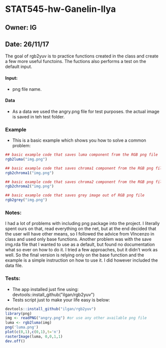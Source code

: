 STAT545-hw-Ganelin-Ilya
=======================

Owner: IG
---------

Date: 26/11/17
--------------

<!-- README.md is generated from README.Rmd. Please edit that file -->
The goal of rgb2yuv is to practice functions created in the class and create a few more useful functoins. The fuctions also performs a test on the default input.

#### Input:

-   png file name.

#### Data

-   As a data we used the angry.png file for test purposes. the actual image is saved in teh test folder.

### Example

-   This is a basic example which shows you how to solve a common problem:

``` r
## basic example code that saves luma component from the RGB png file
rgb2luma("img.png")
```

``` r
## basic example code that saves chroma1 component from the RGB png file
rgb2chroma1("img.png")
```

``` r
## basic example code that saves chroma2 component from the RGB png file
rgb2chroma2("img.png")
```

``` r
## basic example code that saves grey image out of RGB png file
rgb2grey("img.png")
```

### Notes:

I had a lot of problems with including png package into the project. I literally spent ours on that, read everything on the net, but at the end decided that the user will have other means, so I followed the advice from VIncenzo in class and used only base functions. Another problem was with the save img.rda file that I wanted to use as a default, but found no documentation what so ever on how to do it. I tried a few approaches, but it didn't work as well. So the final version is relying only on the base function and the example is a simple instruction on how to use it. I did however included the data file.

### Tests:

-   The app installed just fine using: devtools::install\_github("ilgan/rgb2yuv")
-   Tests script just to make your life easy is below:

``` r
devtools::install_github("ilgan/rgb2yuv")
library(png)
img <- readPNG("angry.png") #or use any other available png file
luma <- rgb2luma(img)
png('luma.png')
plot(c(0,1),c(0,1),t='n')
rasterImage(luma, 0,0,1,1)
dev.off()
```
